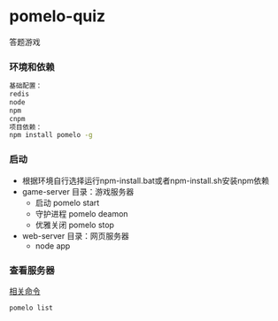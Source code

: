 # pomelo-quiz
答题游戏
### 环境和依赖
```bash
基础配置：
redis
node
npm
cnpm
项目依赖：
npm install pomelo -g
```
### 启动
- 根据环境自行选择运行npm-install.bat或者npm-install.sh安装npm依赖
- game-server 目录：游戏服务器
    - 启动 pomelo start
    - 守护进程 pomelo deamon
    - 优雅关闭 pomelo stop
- web-server 目录：网页服务器
    - node app
### 查看服务器
[相关命令](https://github.com/NetEase/pomelo/wiki/pomelo命令行工具使用)
```bash
pomelo list
```